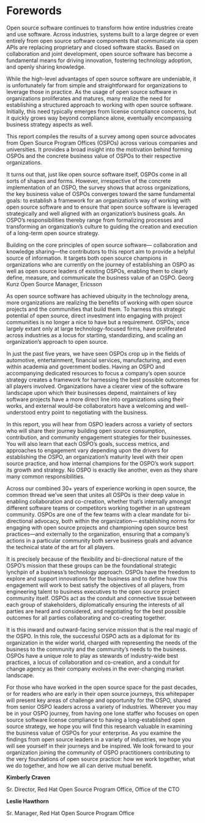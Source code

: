 # Forewords
Open source software continues to transform how entire industries create and use software. Across industries, systems built to a large degree or even entirely from open source software components that communicate via open APIs are replacing
proprietary and closed software stacks. Based on collaboration and joint development, open source software has become a fundamental means for driving innovation, fostering technology adoption, and openly sharing knowledge.

While the high-level advantages of open source software are
undeniable, it is unfortunately far from simple and straightforward
for organizations to leverage those in practice. As the usage of
open source software in organizations proliferates and matures,
many realize the need for establishing a structured approach to
working with open source software. Initially, this need typically
emerges from license compliance concerns, but it quickly grows
way beyond compliance alone, eventually encompassing business
strategy aspects as well.

This report compiles the results of a survey among open source
advocates from Open Source Program Offices (OSPOs) across
various companies and universities. It provides a broad insight into
the motivation behind forming OSPOs and the concrete business
value of OSPOs to their respective organizations.

It turns out that, just like open source software itself, OSPOs
come in all sorts of shapes and forms. However, irrespective of
the concrete implementation of an OSPO, the survey shows that
across organizations, the key business value of OSPOs converges
toward the same fundamental goals: to establish a framework
for an organization’s way of working with open source software
and to ensure that open source software is leveraged strategically
and well aligned with an organization’s business goals. An OSPO’s
responsibilities thereby range from formalizing processes and
transforming an organization’s culture to guiding the creation and
execution of a long-term open source strategy.

Building on the core principles of open source software—
collaboration and knowledge sharing—the contributors to this
report aim to provide a helpful source of information. It targets
both open source champions in organizations who are currently
on the journey of establishing an OSPO as well as open source
leaders of existing OSPOs, enabling them to clearly define,
measure, and communicate the business value of an OSPO.
Georg Kunz
Open Source Manager, Ericsson



As open source software has achieved ubiquity in the technology
arena, more organizations are realizing the benefits of working
with open source projects and the communities that build
them. To harness this strategic potential of open source, direct
investment into engaging with project communities is no longer
a nice to have but a requirement. OSPOs, once largely extant
only at large technology-focused firms, have proliferated across
industries as a locus for starting, standardizing, and scaling an
organization’s approach to open source.

In just the past five years, we have seen OSPOs crop up in
the fields of automotive, entertainment, financial services,
manufacturing, and even within academia and government
bodies. Having an OSPO and accompanying dedicated resources
to focus a company’s open source strategy creates a framework
for harnessing the best possible outcomes for all players involved.
Organizations have a clearer view of the software landscape
upon which their businesses depend, maintainers of key software
projects have a more direct line into organizations using their
works, and external would-be collaborators have a welcoming and
well-understood entry point to negotiating with the business.

In this report, you will hear from OSPO leaders across a variety
of sectors who will share their journey building open source
consumption, contribution, and community engagement
strategies for their businesses. You will also learn that each
OSPO’s goals, success metrics, and approaches to engagement
vary depending upon the drivers for establishing the OSPO, an
organization’s maturity level with their open source practice, and
how internal champions for the OSPO’s work support its growth
and strategy. No OSPO is exactly like another, even as they share
many common responsibilities.

Across our combined 30+ years of experience working in open
source, the common thread we’ve seen that unites all OSPOs
is their deep value in enabling collaboration and co-creation,
whether that’s internally amongst different software teams or
competitors working together in an upstream community. OSPOs
are one of the few teams with a clear mandate for bi-directional
advocacy, both within the organization— establishing norms for
engaging with open source projects and championing open source
best practices—and externally to the organization, ensuring that a
company’s actions in a particular community both serve business
goals and advance the technical state of the art for all players.

It is precisely because of the flexibility and bi-directional nature
of the OSPO’s mission that these groups can be the foundational
strategic lynchpin of a business’s technology approach. OSPOs
have the freedom to explore and support innovations for the
business and to define how this engagement will work to best
satisfy the objectives of all players, from engineering talent to
business executives to the open source project community itself.
OSPOs act as the conduit and connective tissue between each
group of stakeholders, diplomatically ensuring the interests of
all parties are heard and considered, and negotiating for the best
possible outcomes for all parties collaborating and co-creating
together.

It is this inward and outward-facing service mission that is the
real magic of the OSPO. In this role, the successful OSPO acts as
a diplomat for its organization in the wider world, charged with
representing the needs of the business to the community and
the community’s needs to the business. OSPOs have a unique
role to play as stewards of industry-wide best practices, a locus of
collaboration and co-creation, and a conduit for change agency as
their company evolves in the ever-changing market landscape.

For those who have worked in the open source space for the
past decades, or for readers who are early in their open source
journeys, this whitepaper will present key areas of challenge and
opportunity for the OSPO, shared from senior OSPO leaders
across a variety of industries. Wherever you may be in your OSPO
journey, from having one lone staffer who focuses on open source
software license compliance to having a long-established open 
source strategy, we hope you will find this research valuable in
examining the business value of OSPOs for your enterprise. As
you examine the findings from open source leaders in a variety
of industries, we hope you will see yourself in their journeys
and be inspired. We look forward to your organization joining
the community of OSPO practitioners contributing to the very
foundations of open source practice: how we work together, what
we do together, and how we all can derive mutual benefit.

**Kimberly Craven**

Sr. Director, Red Hat Open Source Program Office,
Office of the CTO

**Leslie Hawthorn** 

Sr. Manager, Red Hat Open Source Program Office

 
